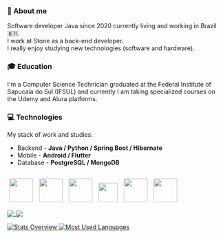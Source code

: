 ### 👤 About me
 Software developer Java since 2020 currently living and working in Brazil 🇧🇷.  
 I work at Stone as a back-end developer.<br>
 I really enjoy studying new technologies (software and hardware).<br>
 
 ### 🎓 Education  
  I'm a Computer Science Technician graduated at the Federal Institute of Sapucaia do Sul (IFSUL) and currently I am taking specialized courses on the Udemy and Alura platforms.
  
 ### 💻 Technologies
 My stack of work and studies:

- Backend - **Java / Python / Spring Boot / Hibernate**
- Mobile - **Android / Flutter**
- Database - **PostgreSQL / MongoDB**

##
<p>
    <img src="https://cdn.jsdelivr.net/gh/devicons/devicon/icons/java/java-original-wordmark.svg" height="55" width="55" hspace="5"/>
    <img src="https://cdn.jsdelivr.net/gh/devicons/devicon/icons/python/python-original-wordmark.svg" height="55" width="55" hspace="5"/>
    <img src="https://cdn.jsdelivr.net/gh/devicons/devicon/icons/android/android-plain.svg" height="55" width="55" hspace="5" />
    <img src="https://cdn.jsdelivr.net/gh/devicons/devicon/icons/flutter/flutter-original.svg" height="45" width="45" hspace="5" />
    <img src="https://cdn.jsdelivr.net/gh/devicons/devicon/icons/postgresql/postgresql-original-wordmark.svg" height="55" width="55" hspace="5" />
    <img src="https://cdn.jsdelivr.net/gh/devicons/devicon/icons/mongodb/mongodb-original-wordmark.svg" height="55" width="55" hspace="5"/>
</p>

<div>
<a href= "https://beacons.ai/mayndi15">
  <img align="center" src="https://github-readme-stats.vercel.app/api?username=mayndi15&show_icons=true&theme=dracula&bg_color=00000000&include_all_commits=true&count_private=true"/>
</a>
 <a href= "https://beacons.ai/mayndi15">
  <img align="center" src="https://github-readme-stats.vercel.app/api/top-langs/?username=mayndi15&layout=compact&langs_count=10&theme=dracula&include_all_commits=true&count_private=true&bg_color=00000000&custom_title=Languages&card_width=375&hide=c%2B%2B,objective-c,cmake,c,swift"/>
</a>
</div>

<a href='https://github.com/mayndi15/github-stats-transparent'>
  
![Stats Overview](https://raw.githubusercontent.com/mayndi15/github-stats-transparent/output/generated/overview.svg)
![Most Used Languages](https://raw.githubusercontent.com/mayndi15/github-stats-transparent/output/generated/languages.svg)

</a>
